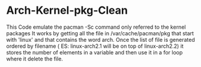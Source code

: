# Arch-Kernel-pkg-Clean
This Code emulate the pacman -Sc command only referred to the kernel packages
It works by getting all the file in /var/cache/pacman/pkg that start with 'linux' and that contains the word arch.
Once the list of file is generated ordered by filename ( ES: linux-arch2.1 will be on top of linux-arch2.2) it stores the number of elements in a variable and then use it in a for loop where it delete the file.

